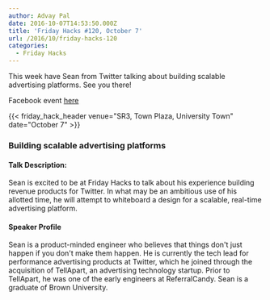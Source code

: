 ```yaml
---
author: Advay Pal
date: 2016-10-07T14:53:50.000Z
title: 'Friday Hacks #120, October 7'
url: /2016/10/friday-hacks-120
categories:
  - Friday Hacks
---
```


This week have Sean from Twitter talking about building scalable advertising platforms. See you there!

Facebook event [here](https://www.facebook.com/events/1220661767976142/)

{{< friday_hack_header venue="SR3, Town Plaza, University Town" date="October 7" >}}

### Building scalable advertising platforms

#### Talk Description:

Sean is excited to be at Friday Hacks to talk about his experience building revenue products for Twitter. In what may be an ambitious use of his allotted time, he will attempt to whiteboard a design for a scalable, real-time advertising platform.


#### Speaker Profile

Sean is a product-minded engineer who believes that things don't just happen if you don't make them happen. He is currently the tech lead for performance advertising products at Twitter, which he joined through the acquisition of TellApart, an advertising technology startup. Prior to TellApart, he was one of the early engineers at ReferralCandy. Sean is a graduate of Brown University.
